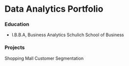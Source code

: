# Data Analytics Portfolio
### Education 
- I.B.B.A, Business Analytics Schulich School of Business
### Projects
Shopping Mall Customer Segmentation
